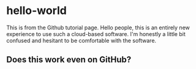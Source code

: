 # hello-world
This is from the Github tutorial page.
Hello people, this is an entirely new experience to use such a cloud-based software. I'm honestly a little bit confused and hesitant to be comfortable with the software.
## Does this work even on GitHub?
